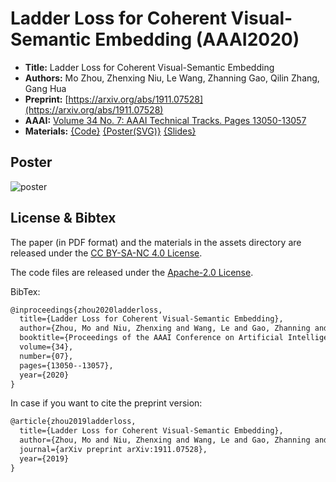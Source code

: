 # Ladder Loss for Coherent Visual-Semantic Embedding (AAAI2020)

* **Title:** Ladder Loss for Coherent Visual-Semantic Embedding
* **Authors:** Mo Zhou, Zhenxing Niu, Le Wang, Zhanning Gao, Qilin Zhang, Gang Hua
* **Preprint:** [https://arxiv.org/abs/1911.07528](https://arxiv.org/abs/1911.07528)
* **AAAI:** [Volume 34 No. 7: AAAI Technical Tracks. Pages 13050-13057](https://aaai.org/ojs/index.php/AAAI/article/view/7006)
* **Materials:** [{Code}](Code/) [{Poster(SVG)}](assets/aaai2215.svg) [{Slides}](assets/aaai2215.pdf)

## Poster

![poster](assets/ladderloss-poster-96dpi.png)

## License & Bibtex

The paper (in PDF format) and the materials in the assets
directory are released under the
[CC BY-SA-NC 4.0 License](https://creativecommons.org/licenses/by-nc-sa/4.0/).

The code files are released under the [Apache-2.0 License](https://www.apache.org/licenses/LICENSE-2.0).

BibTex:

```latex
@inproceedings{zhou2020ladderloss,
  title={Ladder Loss for Coherent Visual-Semantic Embedding},
  author={Zhou, Mo and Niu, Zhenxing and Wang, Le and Gao, Zhanning and Zhang, Qilin and Hua, Gang},
  booktitle={Proceedings of the AAAI Conference on Artificial Intelligence},
  volume={34},
  number={07},
  pages={13050--13057},
  year={2020}
}
```

In case if you want to cite the preprint version:

```latex
@article{zhou2019ladderloss,
  title={Ladder Loss for Coherent Visual-Semantic Embedding},
  author={Zhou, Mo and Niu, Zhenxing and Wang, Le and Gao, Zhanning and Zhang, Qilin and Hua, Gang},
  journal={arXiv preprint arXiv:1911.07528},
  year={2019}
}
```
